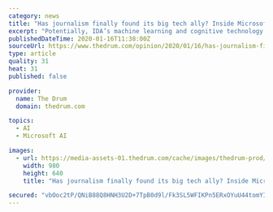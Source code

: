 ```yaml
---
category: news
title: "Has journalism finally found its big tech ally? Inside Microsoft's pitch to publishers"
excerpt: "Potentially, IDA’s machine learning and cognitive technology could help investigative journalists ... We feel there is a duty to inform the users of our products and services with high-quality content.” Bennett points out that Microsoft president Brad Smith cited the safeguarding of journalism as one of his three primary challenges for ..."
publishedDateTime: 2020-01-16T11:38:00Z
sourceUrl: https://www.thedrum.com/opinion/2020/01/16/has-journalism-finally-found-its-big-tech-ally-inside-microsofts-pitch-publishers
type: article
quality: 31
heat: 31
published: false

provider:
  name: The Drum
  domain: thedrum.com

topics:
  - AI
  - Microsoft AI

images:
  - url: https://media-assets-01.thedrum.com/cache/images/thedrum-prod/s3-news-tmp-980-microsoft_news2_1--default--980.png
    width: 980
    height: 640
    title: "Has journalism finally found its big tech ally? Inside Microsoft's pitch to publishers"

secured: "vbOoc2tP/QNiB88Q8HNH3U2D+7TpB0d9l/Fk3SL5WFIKPn5ERxOYuU44tomYIN5veOPsDZznRJLxAeAFRgEZviEF/931jjk3UnvOKE0VqHNDMMNuHtWjpvRWSJECGmTIKURfVVl445yv1ek3FsaIvpuJwLekLGC87nTWMr0yDC8pclteMqVS4avwljL94z3PKgDlu1CO0k4BpwTnI+8985ilmVKwJsp8F9hBnk2So3pDrmXzrEE5dWmJChythIx+0ZNENPVXLPkGH9NOLIxQI00a1KWERj3vwMhnZUEWaSxaR2/BQ4ZLmUxjVSErV5YXfkG6VqCE9+iOo9+IHuI1uINWMmKyyJDQJbdTeBhwRiCLAsw966bEg7qCEpOejfSaJhI9rmMh7OynrHwhHiumW6CVx34YDnIMCDqHC2qHhvjejvdNp93zdnAmpaQkA05gOTk1wXdyZkRi60eSHXBNcQ==;Luuy1RUT2f2cN4oikE3MEg=="
---
```



